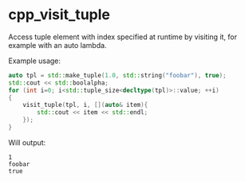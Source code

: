# cpp_visit_tuple
Access tuple element with index specified at runtime by visiting it, for example with an auto lambda.

Example usage:
```cpp
auto tpl = std::make_tuple(1.0, std::string("foobar"), true);
std::cout << std::boolalpha;
for (int i=0; i<std::tuple_size<decltype(tpl)>::value; ++i)
{
    visit_tuple(tpl, i, [](auto& item){
        std::cout << item << std::endl;
    });
}
```

Will output:
```
1
foobar
true
```
